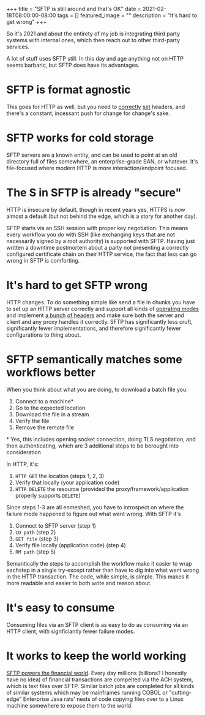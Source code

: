 +++
title =  "SFTP is still around and that's OK"
date = 2021-02-18T08:00:00-08:00
tags = []
featured_image = ""
description = "It's hard to get wrong"
+++

So it's 2021 and about the entirety of my job is integrating third party systems with internal ones, which then reach out to other third-party services.

A lot of stuff uses SFTP still. In this day and age anything not on HTTP seems barbaric, but SFTP does have its advantages.

# SFTP is format agnostic
This goes for HTTP as well, but you need to [correctly](https://developer.mozilla.org/en-US/docs/Web/HTTP/Headers/Content-Encoding) [set](https://developer.mozilla.org/en-US/docs/Web/HTTP/Headers/Content-Type) headers, and there's a constant, incessant push for change for change's sake.

# SFTP works for cold storage
SFTP servers are a known entity, and can be used to point at an old directory full of files somewhere, an enterprise-grade SAN, or whatever. It's file-focused where modern HTTP is more interaction/endpoint focused.

# The S in SFTP is already "secure"
HTTP is insecure by default, though in recent years yes, HTTPS is now almost a default (but not behind the edge, which is a story for another day).

SFTP starts via an SSH session with proper key negotiation. This means every workflow you do with SSH (like exchanging keys that are not necessarily signed by a root authority) is supported with SFTP. Having just written a downtime postmortem about a party not presenting a correctly configured certificate chain on their HTTP service, the fact that less can go wrong in SFTP is comforting.

# It's hard to get SFTP wrong
HTTP changes. To do something simple like send a file in chunks you have to set up an HTTP server correctly and support all kinds of [operating modes](https://developer.mozilla.org/en-US/docs/Web/HTTP/Range_requests) and implement [a bunch](https://developer.mozilla.org/en-US/docs/Web/HTTP/Headers/Transfer-Encoding) [of headers](https://developer.mozilla.org/en-US/docs/Web/HTTP/Headers/Content-Length) and make sure both the server and client and any proxy handles it correctly. SFTP has significantly less cruft, significantly fewer implementations, and therefore significantly fewer configurations to thing about.

# SFTP semantically matches some workflows better
When you think about what you are doing, to download a batch file you:
1. Connect to a machine*
2. Go to the expected location
3. Download the file in a stream
4. Verify the file
5. Remove the remote file

\* Yes, this includes opening socket connection, doing TLS negotiation, and then authenticating, which are 3 additional steps to be berought into consideration

In HTTP, it's:
1. `HTTP GET` the location (steps 1, 2, 3)
2. Verify that locally (your application code)
3. `HTTP DELETE` the resource (provided the proxy/framework/application properly supports `DELETE`)

Since steps 1-3 are all enmeshed, you have to introspect on where the failure mode happened to figure out what went wrong. With SFTP it's

1. Connect to SFTP server (step 1)
2. `CD path` (step 2)
3. `GET file` (step 3)
4. Verify file locally (application code) (step 4)
5. `RM path` (step 5)

Semantically the steps to accomplish the workflow make it easier to wrap eachstep in a single try-except rather than have to dig into what went wrong in the HTTP transaction. The code, while simple, is simple. This makes it more readable and easier to both write and reason about.

# It's easy to consume
Consuming files via an SFTP client is as easy to do as consuming via an HTTP client, with signficiantly fewer failure modes.

# It works to keep the world working
[SFTP powers the financial world](https://www.treasurysoftware.com/ACH/ssh-sftp.aspx). Every day millions (billions? I honestly have no idea) of financial transactions are compelted via the ACH system, which is text files over SFTP. Similar batch jobs are completed for all kinds of similar systems which may be mainframes running COBOL or "cutting-edge" Enterprise Java rats' nests of code copying files over to a Linux machine somewhere to expose them to the world.
